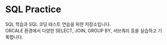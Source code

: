 # SQL Practice

SQL 학습과 SQL 코딩 테스트 연습을 위한 저장소입니다.  
ORCALE 환경에서 다양한 SELECT, JOIN, GROUP BY, 서브쿼리 등을 실습하고 기록합니다.
